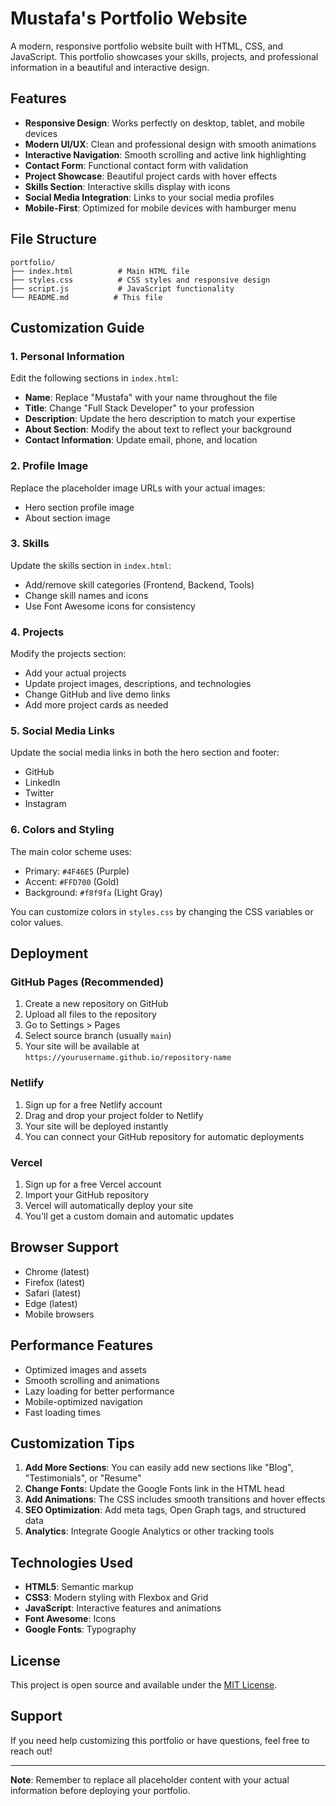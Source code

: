 # Mustafa's Portfolio Website

A modern, responsive portfolio website built with HTML, CSS, and JavaScript. This portfolio showcases your skills, projects, and professional information in a beautiful and interactive design.

## Features

- **Responsive Design**: Works perfectly on desktop, tablet, and mobile devices
- **Modern UI/UX**: Clean and professional design with smooth animations
- **Interactive Navigation**: Smooth scrolling and active link highlighting
- **Contact Form**: Functional contact form with validation
- **Project Showcase**: Beautiful project cards with hover effects
- **Skills Section**: Interactive skills display with icons
- **Social Media Integration**: Links to your social media profiles
- **Mobile-First**: Optimized for mobile devices with hamburger menu

## File Structure

```
portfolio/
├── index.html          # Main HTML file
├── styles.css          # CSS styles and responsive design
├── script.js           # JavaScript functionality
└── README.md          # This file
```

## Customization Guide

### 1. Personal Information

Edit the following sections in `index.html`:

- **Name**: Replace "Mustafa" with your name throughout the file
- **Title**: Change "Full Stack Developer" to your profession
- **Description**: Update the hero description to match your expertise
- **About Section**: Modify the about text to reflect your background
- **Contact Information**: Update email, phone, and location

### 2. Profile Image

Replace the placeholder image URLs with your actual images:
- Hero section profile image
- About section image

### 3. Skills

Update the skills section in `index.html`:
- Add/remove skill categories (Frontend, Backend, Tools)
- Change skill names and icons
- Use Font Awesome icons for consistency

### 4. Projects

Modify the projects section:
- Add your actual projects
- Update project images, descriptions, and technologies
- Change GitHub and live demo links
- Add more project cards as needed

### 5. Social Media Links

Update the social media links in both the hero section and footer:
- GitHub
- LinkedIn
- Twitter
- Instagram

### 6. Colors and Styling

The main color scheme uses:
- Primary: `#4F46E5` (Purple)
- Accent: `#FFD700` (Gold)
- Background: `#f8f9fa` (Light Gray)

You can customize colors in `styles.css` by changing the CSS variables or color values.

## Deployment

### GitHub Pages (Recommended)

1. Create a new repository on GitHub
2. Upload all files to the repository
3. Go to Settings > Pages
4. Select source branch (usually `main`)
5. Your site will be available at `https://yourusername.github.io/repository-name`

### Netlify

1. Sign up for a free Netlify account
2. Drag and drop your project folder to Netlify
3. Your site will be deployed instantly
4. You can connect your GitHub repository for automatic deployments

### Vercel

1. Sign up for a free Vercel account
2. Import your GitHub repository
3. Vercel will automatically deploy your site
4. You'll get a custom domain and automatic updates

## Browser Support

- Chrome (latest)
- Firefox (latest)
- Safari (latest)
- Edge (latest)
- Mobile browsers

## Performance Features

- Optimized images and assets
- Smooth scrolling and animations
- Lazy loading for better performance
- Mobile-optimized navigation
- Fast loading times

## Customization Tips

1. **Add More Sections**: You can easily add new sections like "Blog", "Testimonials", or "Resume"
2. **Change Fonts**: Update the Google Fonts link in the HTML head
3. **Add Animations**: The CSS includes smooth transitions and hover effects
4. **SEO Optimization**: Add meta tags, Open Graph tags, and structured data
5. **Analytics**: Integrate Google Analytics or other tracking tools

## Technologies Used

- **HTML5**: Semantic markup
- **CSS3**: Modern styling with Flexbox and Grid
- **JavaScript**: Interactive features and animations
- **Font Awesome**: Icons
- **Google Fonts**: Typography

## License

This project is open source and available under the [MIT License](LICENSE).

## Support

If you need help customizing this portfolio or have questions, feel free to reach out!

---

**Note**: Remember to replace all placeholder content with your actual information before deploying your portfolio. 